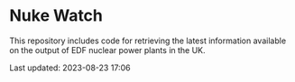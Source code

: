 # Nuke Watch

This repository includes code for retrieving the latest information available on the output of EDF nuclear power plants in the UK.

Last updated: 2023-08-23 17:06